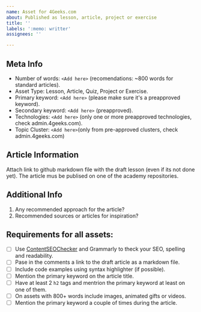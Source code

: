 ```yaml
---
name: Asset for 4Geeks.com
about: Published as lesson, article, project or exercise
title: ''
labels: ':memo: writter'
assignees: ''

---
```


## Meta Info

- Number of words: `<Add here>` (recomendations: ~800 words for standard articles).
- Asset Type: Lesson, Article, Quiz, Project or Exercise.
- Primary keyword: `<Add here>` (please make sure it's a preapproved keyword).
- Secondary keyword: `<Add here>` (preapproved).
- Technologies: `<Add here>` (only one or more preapproved technologies, check admin.4geeks.com).
- Topic Cluster: `<Add here>`(only from pre-approved clusters, check admin.4geeks.com)

## Article Information

Attach link to github markdown file with the draft lesson (even if its not done yet). 
The article mus be publised on one of the academy repositories.

## Additional Info

1. Any recommended approach for the article?
2. Recommended sources or articles for inspiration?

## Requirements for all assets:

- [ ] Use [ContentSEOChecker](http://contentseochecker.com/) and Grammarly to theck your SEO, spelling and readability.
- [ ] Pase in the comments a link to the draft article as a markdown file.
- [ ] Include code examples using syntax highlighter (if possible).
- [ ] Mention the primary keyword on the article title.
- [ ] Have at least 2 `h2` tags and mentrion the primary keyword at least on one of them.
- [ ] On assets with 800+ words include images, animated gifts or videos.
- [ ] Mention the primary keyword a couple of times during the article.
